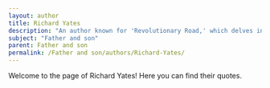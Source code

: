 ```yaml
---
layout: author
title: Richard Yates
description: "An author known for 'Revolutionary Road,' which delves into family dynamics, including father-son interactions."
subject: "Father and son"
parent: Father and son
permalink: /Father and son/authors/Richard-Yates/
---
```


Welcome to the page of Richard Yates! Here you can find their quotes.
